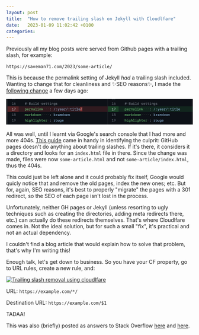 ```yaml
---
layout: post
title:  "How to remove trailing slash on Jekyll with Cloudlfare"
date:   2023-01-09 11:02:42 +0100
categories:
---
```


Previously all my blog posts were served from Github pages with a trailing slash, for example:

```
https://saveman71.com/2023/some-article/
```

This is because the permalink setting of Jekyll _had_ a trailing slash included. Wanting to change that for cleanliness and ✨SEO reasons✨, I made the [following change](https://github.com/saveman71/saveman71.github.io/commit/888a8d34319dffeb8b04bcc8acea09e6cccf4445#diff-ecec67b0e1d7e17a83587c6d27b6baaaa133f42482b07bd3685c77f34b62d883L16-L17) a few days ago:

![](/assets/images/2023-01-09-remove-trailing-slash-cloudflare-jekyll/diff.png)

All was well, until I learnt via Google's search console that I had more and more 404s. [This guide](https://github.com/slorber/trailing-slash-guide) came in handy in identifying the culprit: GitHub pages doesn't do anything about trailing slashes. If it's there, it considers it a directory and looks for an `index.html` file in there. Since the change was made, files were now `some-article.html` and not `some-article/index.html`, thus the 404s.

This could just be left alone and it could probably fix itself, Google would quicly notice that and remove the old pages, index the new ones; etc. But for, again, SEO reasons, it's best to properly "migrate" the pages with a 301 redirect, so the SEO of each page isn't lost in the process.

Unfortunately, neither GH pages or Jekyll (unless resorting to ugly techniques such as creating the directories, adding meta redirects there, etc.) can actually do these redirects themselves. That's where Cloudlfare comes in. Not the ideal solution, but for such a small "fix", it's practical and not an actual dependency.

I couldn't find a blog article that would explain how to solve that problem, that's why I'm writing this!

Enough talk, let's get down to business. So you have your CF property, go to URL rules, create a new rule, and:

[![Trailing slash removal using cloudlfare][1]][1]

URL: `https://example.com/*/`

Destination URL: `https://example.com/$1`

  [1]: https://i.stack.imgur.com/2pAVS.png

TADAA!

This was also (briefly) posted as answers to Stack Overflow [here](https://stackoverflow.com/a/75055888/2367848) and [here](https://stackoverflow.com/a/75055689/2367848).
